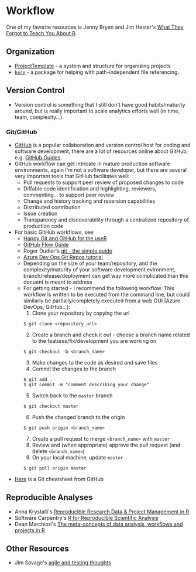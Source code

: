 # Workflow

One of my favorite resources is Jenny Bryan and Jim Hester's [What They Forgot to Teach You About R](https://rstats.wtf/).

## Organization
- [ProjectTemplate](http://projecttemplate.net/) - a system and structure for organizing projects
- [`here`](https://cran.r-project.org/web/packages/here/vignettes/here.html) - a package for helping with path-independent file referencing.

## Version Control

- Version control is something that I still don't have good habits/maturity around, but is really important to scale analytics efforts well (in time, team, complexity...).

### Git/GitHub

- [GitHub](www.github.com) is a popular collaboration and version control host for coding and software development, there are a lot of resources online about GitHub, e.g. [GitHub Guides](https://guides.github.com/).
- GitHub workflow can get intricate in mature production software environments, again I'm not a software developer, but there are several very important tools that GitHub facilitates well:
  - Pull requests to support peer review of proposed changes to code
  - Diffable code identification and highlighting, reviewers, commenting... to support peer review
  - Change and history tracking and reversion capabilities
  - Distributed contribution
  - Issue creation
  - Transparency and discoverability through a centralized repository of production code
- For basic GitHub workflows, see:
  - [Happy Git and GitHub for the useR](https://happygitwithr.com/)
  - [GitHub Flow Guide](https://guides.github.com/introduction/flow/)
  - Roger Dudler's [git - the simple guide](https://rogerdudler.github.io/git-guide/)
  - [Azure Dev Ops Git Repos tutorial](https://docs.microsoft.com/en-us/azure/devops/repos/git/gitworkflow?view=azure-devops)
  - Depending on the size of your team/repository, and the complexity/maturity of your software development evironment, branch/release/deployment can get way more complicated than this docuent is meant to address
  - For getting started - I recommend the following workflow. This workflow is written to be executed from the command line, but could similarly be partially/completely executed from a web GUI (Azure DevOps, GitHub...):
    1. Clone your repository by copying the url
    ```
    $ git clone <repository_url>
    ```
    2. Create a branch and check it out - choose a branch name related to the features/fix/development you are working on
    ```
    $ git checkout -b <branch_name>
    ```
    3. Make changes to the code as desired and save files
    4. Commit the changes to the branch
    ```
    $ git add .
    $ git commit -m "comment describing your change"
    ```
    5. Switch back to the `master` branch
    ```
    $ git checkout master
    ```
    6. Push the changed branch to the origin
    ```
    $ git push origin <branch_name>
    ```
    7. Create a pull request to merge `<branch_name>` with `master`
    8. Review and (when appropriate) approve the pull request (and delete `<branch_name>`)
    9. On your local machine, update `master`
    ```
    $ git pull origin master
    ```
- [Here](https://github.github.com/training-kit/downloads/github-git-cheat-sheet.pdf) is a Git cheatsheet from GitHub

## Reproducible Analyses

- Anna Krystalli's [Reproducible Research Data & Project Management in R](https://annakrystalli.me/rrresearchACCE20/)
- Software Carpentry's [R for Reproducible Scientific Analysis](http://swcarpentry.github.io/r-novice-gapminder/)
- Dean Marchiori's [The meta-concepts of data analysis, workflows and projects in R](https://github.com/deanmarchiori/analysis-flow)

## Other Resources
- Jim Savage's [agile and testing thoughts](https://threader.app/thread/1136987234362691585)
